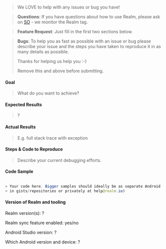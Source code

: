 > We LOVE to help with any issues or bug you have!

> **Questions**: If you have questions about how to use Realm, please ask on [SO](http://stackoverflow.com/questions/ask?tags=realm) - we monitor the Realm tag.

> **Feature Request**: Just fill in the first two sections below.

> **Bugs**: To help you as fast as possible with an issue or bug please describe your issue and the steps you have taken to reproduce it in as many details as possible.
>
> Thanks for helping us help you :-)
>
> Remove this and above before submitting.

#### Goal

> What do you want to achieve?

#### Expected Results

> ?

#### Actual Results

>  E.g. full stack trace with exception

#### Steps & Code to Reproduce

> Describe your current debugging efforts.

#### Code Sample

```java

> Your code here. Bigger samples should ideally be as separate Android Studio project, 
> in gists/repositories or privately at help@realm.io)

```

#### Version of Realm and tooling
Realm version(s): ?

Realm sync feature enabled: yes/no

Android Studio version: ?

Which Android version and device: ?
